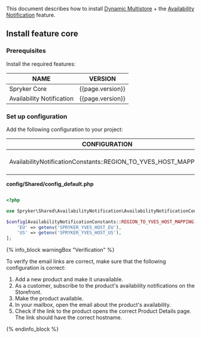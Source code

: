 This document describes how to install [Dynamic Multistore](/docs/pbc/all/dynamic-multistore/{{page.version}}/base-shop/dynamic-multistore-feature-overview.html) + the [Availability Notification](/docs/pbc/all/warehouse-management-system/{{page.version}}/base-shop/availability-notification-feature-overview.html) feature.

## Install feature core

### Prerequisites

Install the required features:

| NAME | VERSION |
| --- | --- |
| Spryker Core | {{page.version}} |
| Availability Notification | {{page.version}} |


### Set up configuration

Add the following configuration to your project:

| CONFIGURATION  | SPECIFICATION | NAMESPACE | COMMENTS |
| --- | --- | --- | --- |
| AvailabilityNotificationConstants::REGION_TO_YVES_HOST_MAPPING | Defines regions to Yves host mapping. | Spryker\Shared\AvailabilityNotification | See in `config/Shared/config_default.php` that follows. |


**config/Shared/config_default.php**

```php

<?php

use Spryker\Shared\AvailabilityNotification\AvailabilityNotificationConstants;

$config[AvailabilityNotificationConstants::REGION_TO_YVES_HOST_MAPPING] = [
    'EU' => getenv('SPRYKER_YVES_HOST_EU'),
    'US' => getenv('SPRYKER_YVES_HOST_US'),
];

```

{% info_block warningBox "Verification" %}  

To verify the email links are correct, make sure that the following configuration is correct:

1. Add a new product and make it unavailable.
2. As a customer, subscribe to the product's availability notifications on the Storefront.
3. Make the product available.
4. In your mailbox, open the email about the product's availability.
5. Check if the link to the product opens the correct Product Details page.
    The link should have the correct hostname.


{% endinfo_block %}
